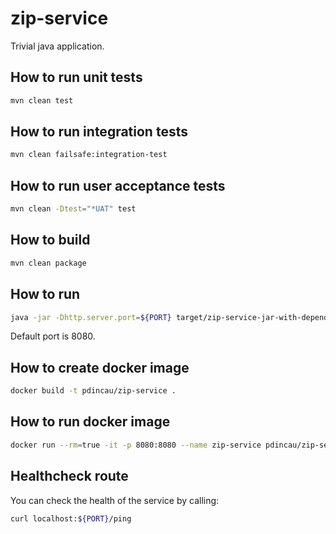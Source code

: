 # zip-service

Trivial java application.

## How to run unit tests

```sh
mvn clean test
```

## How to run integration tests

```sh
mvn clean failsafe:integration-test
```

## How to run user acceptance tests

```sh
mvn clean -Dtest="*UAT" test
```

## How to build

```sh
mvn clean package
```

## How to run

```sh
java -jar -Dhttp.server.port=${PORT} target/zip-service-jar-with-dependencies.jar
```

Default port is 8080.

## How to create docker image

```sh
docker build -t pdincau/zip-service .
```

## How to run docker image

```sh
docker run --rm=true -it -p 8080:8080 --name zip-service pdincau/zip-service
```

## Healthcheck route

You can check the health of the service by calling:

```sh
curl localhost:${PORT}/ping
```

